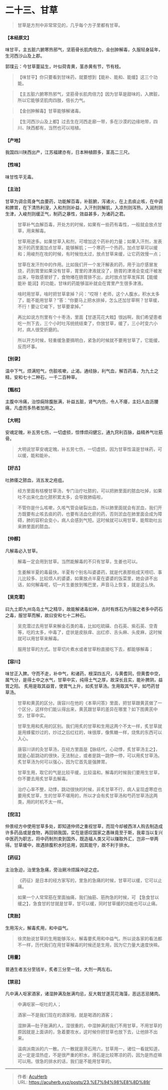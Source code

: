# 二十三、甘草


> 甘草是方剂中非常常见的，几乎每个方子里都有甘草。

#### 【本经原文】
味甘平，主五脏六腑寒热邪气，坚筋骨长肌肉倍力，金创肿解毒，久服轻身延年，生河西沙山及上郡。

郭璞云：今甘草蔓延生，叶似荷青黄，茎赤黄有节，节有枝。

> 【味甘平】你只要看到甘味药，就要想到【能补、能和、能缓】这三个功能。

> 【主五脏六腑寒热邪气，坚筋骨长肌肉倍力】因为甘草是甜味的，入脾脏，所以它能够坚肌肉四肢，倍长力气。

> 【金创肿解毒】甘草能够解诸毒。

> 【生河西沙山及上都】过去生在河西走廊一带，多在沙漠的边缘地带，四川、陕西都有，当然也可以培植。

#### 【产地】
我国四川陕西出产，江苏福建亦有，日本种植颇多，茎高二三尺。
#### 【性味】
味甘性平无毒。
#### 【主治】
甘草为调合周身气血要药，功能解百毒，补脏腑，泻诸火，在上去痰止咳，在中调和脾胃，在下清热利溲，入和剂则补益，入汗剂则解肌，入凉剂则泻热，入润剂则生津，入峻剂则缓正气，制药之暴性，效益甚多，为诸药之君。

> 甘草补气血解百毒，开处方的时候，如果有一些药有毒性，一般就会放点甘草，用来解毒。

> 甘草用途多。如果甘草入和剂，可增加这个药补的力量；如果入汗剂，发表发汗的药里面加点甘草，能够解肌；一个寒药一个热药，加点甘草可以缓和；用峻剂在攻的时候，有时候怕太过，放点甘草来缓，让它药效慢一点；

> 甘草在发汗剂中的作用。比如我们开一个发汗解表的药，用于治疗感冒发烧，药到胃里如果没有甘草，胃里的津液就没了，肠胃的津液会变成汗被发出来，导致感冒好了，食物堵在肠胃排不出，此时放点甘草发挥其【能缓 能补 能润】的功能，甘味的药能够滋补就会在胃里产生很多津液。

> 啥时用甘草，啥时把甘草拿掉？问：“哎呀！老师，这个人腹水，积水太多了，能不能用甘草？”答：“你要马上把水排掉，怎么还加甘草啊？甘草缓，不行！要让它峻下，甘草要拿掉。”

> 再比如说方剂里有个十枣汤，里面【甘遂芫花大戟】很凶啊，我们希望患者吃一剂下去，三个小时吐泻统统结束了，你放甘草，缓了，三小时变六小时，病人很受折磨的。

> 所以开方时候，轻重缓急要搞明白，紧急的时候就不要用甘草了，它能缓，反而坏事。

#### 【别录】
温中下气，烦满短气，伤脏咳嗽，止渴。通经脉，利气血，解百药毒，为九土之精，安和七十二种石，一千二百种草。
#### 【甄权】
主腹中冷痛，治惊痫除腹胀满，补益五脏，肾气内伤，令人不痿，主妇人血沥腰痛，凡虚而多热者加用之。
#### 【大明】
安魂定魄，补五劳七伤，一切虚损，惊悸烦闷健忘，通九窍利百脉，益精养气壮筋骨。

> 大明说甘草安魂定魄，补五劳七伤，一切虚损，因为甘草性温是甘味药，可以缓，能和能补。

#### 【好古】
吐肺痿之脓血，消五发之疮疽。

> 经方里面有桔梗甘草汤，专门治疗吐脓的，可以把肺里面的脓血吐掉，如果吐不出来化血化脓积累太多，会导致肺癌啦，

> 不管你是什么咳嗽，久咳气管会破裂出血，所以肺里面就会有淤血，我们开方既要有止咳去痰的药，也要有活血化瘀的药，否则淤血在肺里面会成为障碍，肺的容积会变小，病人会感到气短。这时候就可以用甘草，能帮助吐出来肺里面的脓血。

#### 【仲醇】
凡解毒必入甘草。

> 解毒一定会用到甘草。当然能解毒的不只有甘草，生姜也可以。

> 生姜解半夏的毒最快。半夏有个别名叫婆婆药，就是代表那些成天唠叨、事儿比较多、比较烦人的婆婆，如果放点半夏在婆婆的饭菜里，她会讲不出话，如何解毒呢，切一片生姜放到嘴巴里，声音马上恢复，就是这么快。

#### 【吴克潜】
曰九土即九州岛岛土气之精华，故能解诸毒如神，古时有炼石为丹服之者多中药石之毒，服甘草而解，故曰安和七十二种石。

> 吴克潜过去用甘草来解金石类的毒，比如吃硫磺、白石英、紫石英、空青等，吃的太多，中毒了，症状是皮肤痒、出红疹、舌头麻、头皮麻，这时候就可以用甘草来解毒。

> 服用甘草的方式。甘草切片煮水或者甘草粉直接吃下去，都能够解毒；

#### 【容川】
味甘正入脾。守而不走，补中气，和诸药，根深四五尺，与黄耆同，但黄耆中空，属气分，是得土中之水气，甘草中实，纯得土气之厚，故深长且实，能补脾阴，益胃之阳。
炙用是取其益胃，使胃气上升，如炙甘草汤。生用取其气平，如芍药甘草汤。

> 甘草和黄芪的区分。唐容川在他的《本草问答》里面，把甘草跟黄芪做了一个区分，这样你们能认得出来，黄芪跟甘草的差异在哪里？如下图黄芪中空，甘草中实。

> 甘草生用和炙用的区别‍‍。我们用炙的甘草和生用这两个不太一样，炙甘草就是用蜂蜜炒过的，炒过之后红红的，味很厚，像焦糖一样，烧焦的东西可以入心。

> 唐容川讲的灸甘草汤，在经方里面是【脉结代，心动悸，炙甘草汤主之】，就是心脏跳动的很快，无法制止，或者是跳一跳停一停，可以用炙甘草汤。炙甘草汤为何可以强心，因为它首先是强脾胃。

> 甘草生用，取它的气是比较平缓，比较温和。解毒的时候我们要用生甘草，你不要去用炙甘草去解毒。

> 治疗心率不整，动悸，跳动很快的时候，非炙甘草不行，病人呈现虚寒症也要用炙甘草，生的甘草不堪用的，所以才会有炙甘草汤和芍药甘草汤这两类，用的时机不太一样。

#### 【倪注】
仲景经方中使用甘草多处，即知道仲师之重视甘草，而现今却被西洋人购去制造成许多药品或是食物，再回销我国，实在是感叹国家之愚昧竟至于斯，我辈当以复兴中医药为职志，将中药制剂卖到国外，既造福人类又可以赚取外汇，岂非一举两得。甘草缓中，故遇排腹积水时忌用，因其能守，故不利于排水。
#### 【药征】
主治急迫，治里急急痛，旁治厥冷烦躁冲逆之症。

> 《药征》是日本的经方家写的，里急的急痛的时候，甘草可以缓，它可以止痛。

> 如果一个人常常筋在里面抽痛，我们抽筋、筋拘急的时候，可 【急食甘以缓之】，急食甘的甘就是甘草，甘可以缓，同时甘草缓的功能也可以止痛。

#### 【灵胎】
生用泻火，解毒炙用，和中益气。

> 徐灵胎说甘草的生用能够泻火、解毒要炙用和中益气。所以说各家的看法都不一样，历代我们在用甘草解毒的时候还是生用，因为它力量大速度快嘛。

#### 【用量】
普通生者五分至钱半，炙者三分至一钱，大剂一两左右。
#### 【禁忌】
凡中满人呕家酒家，诸湿肿满及胀满均忌，反大戟甘遂芫花海藻，恶远志忌猪肉。


> 中满呕家—呕吐的人；

> 酒家—不是我们现在的酒家哦，就是喝酒的酒客；

> 湿肿满—肚子胀满的人，湿很重的，中湿肿满的我们不用甘草，不用甘草的原因就是上面讲的，急着要攻水，这时候你把甘草也放下去，让他排不出来。

> 温病派南派的六一散。六一散就是滑石用六，甘草用一，诸位一看就知道，这一定是湿热症，不是很严重的积水，滑石是比较寒凉的药，因为是热症嘛可以用。很急的排水的话，我们是不能用甘草的。



---

> 作者: [AcuHerb](https://acuherb.xyz)  
> URL: https://acuherb.xyz/posts/23.%E7%94%98%E8%8D%89/  

